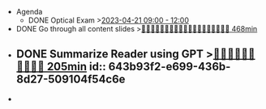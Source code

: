 - Agenda
	- DONE Optical Exam >[2023-04-21 09:00 - 12:00](#agenda://?start=1682060400000&end=1682071200000&allDay=false)
- DONE Go through all content slides >[🍅🍅🍅🍅🍅🍅🍅🍅🍅🍅🍅🍅🍅🍅🍅🍅🍅🍅🍅 468min](#agenda-pomo://?t=f-1681840713556-1200%2Cf-1681826418450-6000%2Cf-1681842189055-1200%2Cf-1681886528202-1200%2Cf-1681888311474-1200%2Cf-1681890814832-1200%2Cf-1681893355410-1200%2Cf-1681894808233-1200%2Cf-1681897482848-1200%2Cf-1681901201599-1200%2Cf-1681903161624-1200%2Cf-1681906227766-1200%2Cp-1681907744918-281%2Cf-1681909551278-900%2Cp-1681910471785-573%2Cf-1681911047028-900%2Cf-1681925781189-1200%2Cf-1681926993811-1200%2Cf-1681933705347-900%2Cf-1681973361101-900%2Cp-1681974286141-815%2Cf-1681976696998-1200)
- DONE Summarize Reader using GPT >[🍅🍅🍅🍅🍅🍅🍅🍅🍅🍅 205min](#agenda-pomo://?t=f-1681718653871-1500%2Cf-1681721104378-1500%2Cf-1681732509179-1500%2Cf-1681734077990-1500%2Cf-1681735589098-1500%2Cf-1681747593884-1200%2Cf-1681754217306-1200%2Cf-1681755433127-1200%2Cf-1681756690036-600%2Cf-1681757680001-600)
  id:: 643b93f2-e699-436b-8d27-509104f54c6e
	-
-